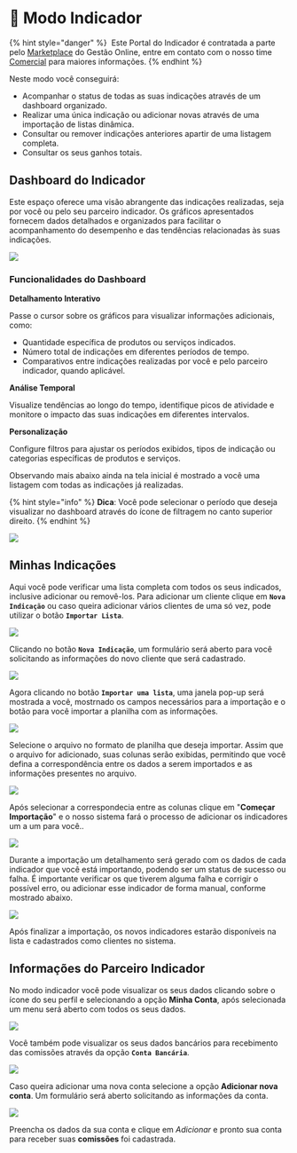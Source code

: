 # 🤝 Modo Indicador

{% hint style="danger" %}
<img src="https://cdn-icons-png.flaticon.com/512/9967/9967681.png" alt="" data-size="line"> Este Portal do Indicador é contratada a parte pelo [Marketplace](/erp-v2/marketplace/inicio.md) do Gestão Online, entre em contato com o nosso time [Comercial](https://api.whatsapp.com/send?phone=556237735650&text=Ol%C3%A1%20gostaria%20de%20mais%20informa%C3%A7%C3%B5es%20sobre%20o%20marketplace%20do%20Gest%C3%A3o.Online) para maiores informações.
{% endhint %}

Neste modo você conseguirá:

* Acompanhar o status de todas as suas indicações através de um dashboard organizado.
* Realizar uma única indicação ou adicionar novas através de uma importação de listas dinâmica.
* Consultar ou remover indicações anteriores apartir de uma listagem completa.
* Consultar os seus ganhos totais.

## Dashboard do Indicador

Este espaço oferece uma visão abrangente das indicações realizadas, seja por você ou pelo seu parceiro indicador. Os gráficos apresentados fornecem dados detalhados e organizados para facilitar o acompanhamento do desempenho e das tendências relacionadas às suas indicações.

![](../.gitbook/assets/3_indicador.png)

### Funcionalidades do Dashboard

**Detalhamento Interativo** 

Passe o cursor sobre os gráficos para visualizar informações adicionais, como:
- Quantidade específica de produtos ou serviços indicados.
- Número total de indicações em diferentes períodos de tempo.
- Comparativos entre indicações realizadas por você e pelo parceiro indicador, quando aplicável.

**Análise Temporal** 

Visualize tendências ao longo do tempo, identifique picos de atividade e monitore o impacto das suas indicações em diferentes intervalos.

**Personalização** 

Configure filtros para ajustar os períodos exibidos, tipos de indicação ou categorias específicas de produtos e serviços.

Observando mais abaixo ainda na tela inicial é mostrado a você uma listagem com todas as indicações já realizadas.

{% hint style="info" %}
**Dica**: Você pode selecionar o período que deseja visualizar no dashboard através do ícone de filtragem no canto superior direito.
{% endhint %}

![](../.gitbook/assets/4_indicador.png)

## Minhas Indicações

Aqui você pode verificar uma lista completa com todos os seus indicados, inclusive adicionar ou removê-los. Para adicionar um cliente clique em **`Nova Indicação`** ou caso queira adicionar vários clientes de uma só vez, pode utilizar o botão **`Importar Lista`**.

![](../.gitbook/assets/6_indicador.png)

Clicando no botão **`Nova Indicação`**, um formulário será aberto para você solicitando as informações do novo cliente que será cadastrado.

![](../.gitbook/assets/7_indicador.png)

Agora clicando no botão  **`Importar uma lista`**, uma janela pop-up será mostrada a você, mostrnado os campos necessários para a importação e o botão para você importar a planilha com as informações.

![](../.gitbook/assets/8_indicador.png)

Selecione o arquivo no formato de planilha que deseja importar. Assim que o arquivo for adicionado, suas colunas serão exibidas, permitindo que você defina a correspondência entre os dados a serem importados e as informações presentes no arquivo.

![](../.gitbook/assets/9_indicador.png)

Após selecionar a correspondecia entre as colunas clique em "**Começar Importação**" e o nosso sistema fará o processo de adicionar os indicadores um a um para você..

![](../.gitbook/assets/10_indicador.png)

Durante a importação um detalhamento será gerado com os dados de cada indicador que você está importando, podendo ser um status de sucesso ou falha. É importante verificar os que tiverem alguma falha e corrigir o possível erro, ou adicionar esse indicador de forma manual, conforme mostrado abaixo.

![](../.gitbook/assets/11_indicador.png)

Após finalizar a importação, os novos indicadores estarão disponíveis na lista e cadastrados como clientes no sistema.

## Informações do Parceiro Indicador

No modo indicador você pode visualizar os seus dados clicando sobre o ícone do seu perfil e selecionando a opção **Minha Conta**, após selecionada um menu será aberto com todos os seus dados.

![](../.gitbook/assets/12_indicador.png)

Você também pode visualizar os seus dados bancários para recebimento das comissões através da opção **`Conta Bancária`**.

![](../.gitbook/assets/13_indicador.png)

Caso queira adicionar uma nova conta selecione a opção **Adicionar nova conta**. Um formulário será aberto solicitando as informações da conta.

![](../.gitbook/assets/14_indicador.png)

Preencha os dados da sua conta e clique em _Adicionar_ e pronto sua conta para receber suas **comissões** foi cadastrada.

